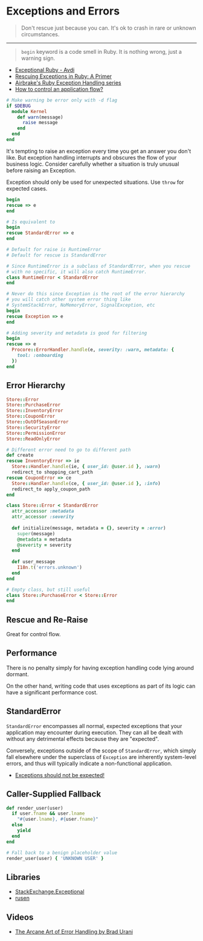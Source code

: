 # Exceptions and Errors

> Don't rescue just because you can. It's ok to crash in rare or unknown circumstances.

---

> `begin` keyword is a code smell in Ruby. It is nothing wrong, just a warning sign.

* [Exceptional Ruby - Avdi](http://avdi.org/talks/exceptional-ruby-rubyconf-2011/exceptional-ruby.html)
* [Rescuing Exceptions in Ruby: A Primer](http://blog.appsignal.com/blog/2016/10/18/ruby-magic-exceptions-primer.html)
* [Airbrake's Ruby Exception Handling series](https://airbrake.io/blog/category/ruby-exception-handling)
* [How to control an application flow?
](https://blog.lelonek.me/how-to-control-application-flow-e97895a60b3c#.yobp7071i)

```ruby
# Make warning be error only with -d flag
if $DEBUG
  module Kernel
    def warn(message)
      raise message
    end
  end
end
```

It's tempting to raise an exception every time you get an answer you don't like. But exception handling interrupts and obscures the flow of your business logic. Consider carefully whether a situation is truly unusual before raising an Exception.

Exception should only be used for unexpected situations. Use `throw` for expected cases.

```ruby
begin
rescue => e
end

# Is equivalent to
begin
rescue StandardError => e
end

# Default for raise is RuntimeError
# Default for rescue is StandardError

# Since RuntimeError is a subclass of StandardError, when you rescue
# with no specific, it will also catch RuntimeError.
class RuntimeError < StandardError
end

# Never do this since Exception is the root of the error hierarchy
# you will catch other system error thing like
# SystemStackError, NoMemoryError, SignalException, etc
begin
rescue Exception => e
end
```

```ruby
# Adding severity and metadata is good for filtering
begin
rescue => e
  Procore::ErrorHandler.handle(e, severity: :warn, metadata: {
    tool: :onboarding
  })
end
```

## Error Hierarchy

```ruby
Store::Error
Store::PurchaseError
Store::InventoryError
Store::CouponError
Store::OutOfSeasonError
Store::SecurityError
Store::PermissionError
Store::ReadOnlyError

# Different error need to go to different path
def create
rescue InventoryError => ie
  Store::Handler.handle(ie, { user_id: @user.id }, :warn)
  redirect_to shopping_cart_path
rescue CouponError => ce
  Store::Handler.handle(ce, { user_id: @user.id }, :info)
  redirect_to apply_coupon_path
end

class Store::Error < StandardError
  attr_accessor :metadata
  attr_accessor :severity
  
  def initialize(message, metadata = {}, severity = :error)
    super(message)
    @metadata = metadata
    @severity = severity
  end
  
  def user_message
    I18n.t('errors.unknown')
  end
end

# Empty class, but still useful
class Store::PurchaseError < Store::Error
end
```

## Rescue and Re-Raise

Great for control flow.

## Performance

There is no penalty simply for having exception handling code lying around dormant.

On the other hand, writing code that uses exceptions as part of its logic can have a significant performance cost.

## StandardError

`StandardError` encompasses all normal, expected exceptions that your application may encounter during execution. They can all be dealt with without any detrimental effects because they are "expected".

Conversely, exceptions outside of the scope of `StandardError`, which simply fall elsewhere under the superclass of `Exception` are inherently system-level errors, and thus will typically indicate a non-functional application.

* [Exceptions should not be expected!](https://robots.thoughtbot.com/save-bang-your-head-active-record-will-drive-you-mad)

## Caller-Supplied Fallback

```ruby
def render_user(user)
  if user.fname && user.lname
    "#{user.lname}, #{user.fname}"
  else
    yield
  end
end

# Fall back to a benign placeholder value
render_user(user) { 'UNKNOWN USER' }
```

## Libraries

* [StackExchange.Exceptional](https://github.com/NickCraver/StackExchange.Exceptional)
* [rusen](https://github.com/moove-it/rusen)

## Videos

* [The Arcane Art of Error Handling by Brad Urani](https://www.youtube.com/watch?v=9R4wlyWBP1k)